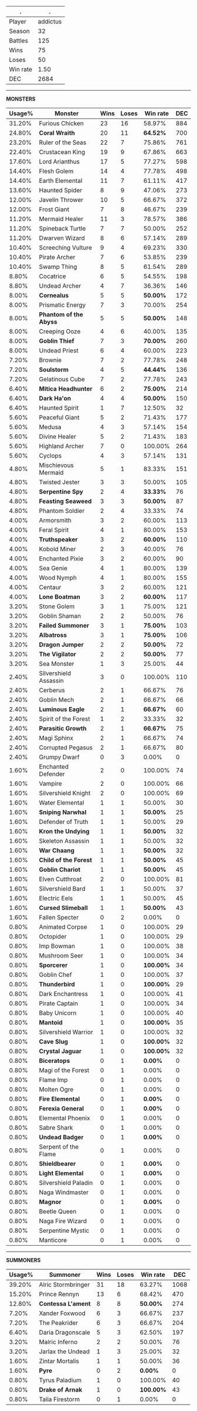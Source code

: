 .|.
|-|-
Player|addictus
Season|32
Battles|125
Wins|75
Loses|50
Win rate|1.50
DEC|2684

---
**MONSTERS**

Usage%|Monster|Wins|Loses|Win rate|DEC|
-|-|-|-|-|-|
31.20%|Furious Chicken|23|16|58.97%|884|
24.80%|**Coral Wraith**|20|11|**64.52%**|700|
23.20%|Ruler of the Seas|22|7|75.86%|761|
22.40%|Crustacean King|19|9|67.86%|663|
17.60%|Lord Arianthus|17|5|77.27%|598|
14.40%|Flesh Golem|14|4|77.78%|498|
14.40%|Earth Elemental|11|7|61.11%|417|
13.60%|Haunted Spider|8|9|47.06%|273|
12.00%|Javelin Thrower|10|5|66.67%|372|
12.00%|Frost Giant|7|8|46.67%|239|
11.20%|Mermaid Healer|11|3|78.57%|386|
11.20%|Spineback Turtle|7|7|50.00%|252|
11.20%|Dwarven Wizard|8|6|57.14%|289|
10.40%|Screeching Vulture|9|4|69.23%|330|
10.40%|Pirate Archer|7|6|53.85%|239|
10.40%|Swamp Thing|8|5|61.54%|289|
8.80%|Cocatrice|6|5|54.55%|198|
8.80%|Undead Archer|4|7|36.36%|146|
8.00%|**Cornealus**|5|5|**50.00%**|172|
8.00%|Prismatic Energy|7|3|70.00%|254|
8.00%|**Phantom of the Abyss**|5|5|**50.00%**|148|
8.00%|Creeping Ooze|4|6|40.00%|135|
8.00%|**Goblin Thief**|7|3|**70.00%**|260|
8.00%|Undead Priest|6|4|60.00%|223|
7.20%|Brownie|7|2|77.78%|248|
7.20%|**Soulstorm**|4|5|**44.44%**|136|
7.20%|Gelatinous Cube|7|2|77.78%|243|
6.40%|**Mitica Headhunter**|6|2|**75.00%**|214|
6.40%|**Dark Ha'on**|4|4|**50.00%**|150|
6.40%|Haunted Spirit|1|7|12.50%|32|
5.60%|Peaceful Giant|5|2|71.43%|177|
5.60%|Medusa|4|3|57.14%|154|
5.60%|Divine Healer|5|2|71.43%|183|
5.60%|Highland Archer|7|0|100.00%|264|
5.60%|Cyclops|4|3|57.14%|131|
4.80%|Mischievous Mermaid|5|1|83.33%|151|
4.80%|Twisted Jester|3|3|50.00%|105|
4.80%|**Serpentine Spy**|2|4|**33.33%**|76|
4.80%|**Feasting Seaweed**|3|3|**50.00%**|87|
4.80%|Phantom Soldier|2|4|33.33%|74|
4.00%|Armorsmith|3|2|60.00%|113|
4.00%|Feral Spirit|4|1|80.00%|153|
4.00%|**Truthspeaker**|3|2|**60.00%**|110|
4.00%|Kobold Miner|2|3|40.00%|76|
4.00%|Enchanted Pixie|3|2|60.00%|90|
4.00%|Sea Genie|4|1|80.00%|139|
4.00%|Wood Nymph|4|1|80.00%|155|
4.00%|Centaur|3|2|60.00%|121|
4.00%|**Lone Boatman**|3|2|**60.00%**|117|
3.20%|Stone Golem|3|1|75.00%|121|
3.20%|Goblin Shaman|2|2|50.00%|76|
3.20%|**Failed Summoner**|3|1|**75.00%**|103|
3.20%|**Albatross**|3|1|**75.00%**|106|
3.20%|**Dragon Jumper**|2|2|**50.00%**|72|
3.20%|**The Vigilator**|2|2|**50.00%**|77|
3.20%|Sea Monster|1|3|25.00%|44|
2.40%|Silvershield Assassin|3|0|100.00%|110|
2.40%|Cerberus|2|1|66.67%|76|
2.40%|Goblin Mech|2|1|66.67%|66|
2.40%|**Luminous Eagle**|2|1|**66.67%**|60|
2.40%|Spirit of the Forest|1|2|33.33%|32|
2.40%|**Parasitic Growth**|2|1|**66.67%**|75|
2.40%|Magi Sphinx|2|1|66.67%|74|
2.40%|Corrupted Pegasus|2|1|66.67%|80|
2.40%|Grumpy Dwarf|0|3|0.00%|0|
1.60%|Enchanted Defender|2|0|100.00%|74|
1.60%|Vampire|2|0|100.00%|66|
1.60%|Silvershield Knight|2|0|100.00%|69|
1.60%|Water Elemental|1|1|50.00%|30|
1.60%|**Sniping Narwhal**|1|1|**50.00%**|25|
1.60%|Defender of Truth|1|1|50.00%|29|
1.60%|**Kron the Undying**|1|1|**50.00%**|32|
1.60%|Skeleton Assassin|1|1|50.00%|32|
1.60%|**War Chaang**|1|1|**50.00%**|32|
1.60%|**Child of the Forest**|1|1|**50.00%**|45|
1.60%|**Goblin Chariot**|1|1|**50.00%**|45|
1.60%|Elven Cutthroat|2|0|100.00%|81|
1.60%|Silvershield Bard|1|1|50.00%|37|
1.60%|Electric Eels|1|1|50.00%|45|
1.60%|**Cursed Slimeball**|1|1|**50.00%**|43|
1.60%|Fallen Specter|0|2|0.00%|0|
0.80%|Animated Corpse|1|0|100.00%|29|
0.80%|Octopider|1|0|100.00%|29|
0.80%|Imp Bowman|1|0|100.00%|38|
0.80%|Mushroom Seer|1|0|100.00%|34|
0.80%|**Sporcerer**|1|0|**100.00%**|34|
0.80%|Goblin Chef|1|0|100.00%|37|
0.80%|**Thunderbird**|1|0|**100.00%**|29|
0.80%|Dark Enchantress|1|0|100.00%|41|
0.80%|Pirate Captain|1|0|100.00%|34|
0.80%|Baby Unicorn|1|0|100.00%|40|
0.80%|**Mantoid**|1|0|**100.00%**|35|
0.80%|Silvershield Warrior|1|0|100.00%|32|
0.80%|**Cave Slug**|1|0|**100.00%**|32|
0.80%|**Crystal Jaguar**|1|0|**100.00%**|32|
0.80%|**Biceratops**|0|1|**0.00%**|0|
0.80%|Magi of the Forest|0|1|0.00%|0|
0.80%|Flame Imp|0|1|0.00%|0|
0.80%|Molten Ogre|0|1|0.00%|0|
0.80%|**Fire Elemental**|0|1|**0.00%**|0|
0.80%|**Ferexia General**|0|1|**0.00%**|0|
0.80%|Elemental Phoenix|0|1|0.00%|0|
0.80%|Sabre Shark|0|1|0.00%|0|
0.80%|**Undead Badger**|0|1|**0.00%**|0|
0.80%|Serpent of the Flame|0|1|0.00%|0|
0.80%|**Shieldbearer**|0|1|**0.00%**|0|
0.80%|**Light Elemental**|0|1|**0.00%**|0|
0.80%|Silvershield Paladin|0|1|0.00%|0|
0.80%|Naga Windmaster|0|1|0.00%|0|
0.80%|**Magnor**|0|1|**0.00%**|0|
0.80%|Beetle Queen|0|1|0.00%|0|
0.80%|Naga Fire Wizard|0|1|0.00%|0|
0.80%|Serpentine Mystic|0|1|0.00%|0|
0.80%|Manticore|0|1|0.00%|0|

---
**SUMMONERS**

Usage%|Summoner|Wins|Loses|Win rate|DEC|
-|-|-|-|-|-|
39.20%|Alric Stormbringer|31|18|63.27%|1068|
15.20%|Prince Rennyn|13|6|68.42%|470|
12.80%|**Contessa L'ament**|8|8|**50.00%**|274|
7.20%|Xander Foxwood|6|3|66.67%|237|
7.20%|The Peakrider|6|3|66.67%|204|
6.40%|Daria Dragonscale|5|3|62.50%|197|
3.20%|Malric Inferno|2|2|50.00%|76|
3.20%|Jarlax the Undead|1|3|25.00%|32|
1.60%|Zintar Mortalis|1|1|50.00%|36|
1.60%|**Pyre**|0|2|**0.00%**|0|
0.80%|Tyrus Paladium|1|0|100.00%|40|
0.80%|**Drake of Arnak**|1|0|**100.00%**|43|
0.80%|Talia Firestorm|0|1|0.00%|0|
